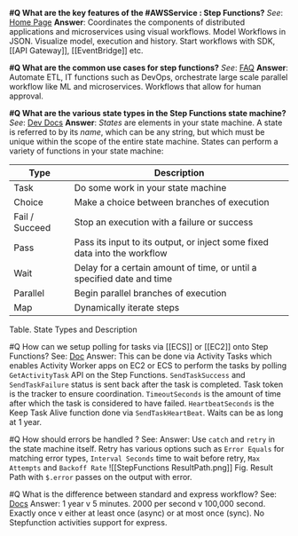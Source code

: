 **#Q What are the key features of the #AWSService : Step Functions?**
*See*: [Home Page](https://aws.amazon.com/step-functions/)
**Answer**: Coordinates the components of distributed applications and microservices using visual workflows. Model Workflows in JSON. Visualize model, execution and history. Start workflows with SDK, [[API Gateway]], [[EventBridge]] etc.

**#Q What are the common use cases for step functions?**
*See*: [FAQ](https://aws.amazon.com/step-functions/faqs/) 
**Answer**: Automate ETL, IT functions such as DevOps, orchestrate large scale parallel workflow like ML and microservices. Workflows that allow for human approval.

**#Q What are the various state types in the Step Functions state machine?**
*See*: [Dev Docs](https://docs.aws.amazon.com/step-functions/latest/dg/concepts-states.html)
**Answer**: _States_ are elements in your state machine. A state is referred to by its _name_, which can be any string, but which must be unique within the scope of the entire state machine.
States can perform a variety of functions in your state machine:

| Type           | Description |
| -------------- | ----------- |
| Task           |      Do some work in your state machine        |
| Choice         | Make a choice between branches of execution            |
| Fail / Succeed |   Stop an execution with a failure or success             |
| Pass           |  Pass its input to its output, or inject some fixed data into the workflow           |
| Wait           |   Delay for a certain amount of time, or until a specified date and time         |
| Parallel       |   Begin parallel branches of execution           |
| Map               |Dynamically iterate steps            |

Table. State Types and Description

#Q How can we setup polling for tasks via [[ECS]] or [[EC2]] onto Step Functions?
See: [Doc](https://docs.aws.amazon.com/step-functions/latest/dg/bp-activity-pollers.html)
Answer: This can be done via Activity Tasks which enables Activity Worker apps on EC2 or ECS to perform the tasks by polling `GetActivityTask` API on the Step Functions. `SendTaskSuccess` and `SendTaskFailure` status is sent back after the task is completed. Task token is the tracker to ensure coordination. `TimeoutSeconds` is the amount of time after which the task is considered to have failed. `HeartbeatSeconds` is the Keep Task Alive function done via `SendTaskHeartBeat`. Waits can be as long at 1 year.

#Q How should errors be handled ?
See:
Answer: Use `catch` and `retry` in the state machine itself. Retry has various options such as `Error Equals` for matching error types, `Interval Seconds` time to wait before retry, `Max Attempts` and `Backoff Rate`
![[StepFunctions ResultPath.png]]
Fig. Result Path with `$.error` passes on the output with error.

#Q What is the difference between standard and express workflow?
See: [Docs](https://docs.aws.amazon.com/step-functions/latest/dg/concepts-standard-vs-express.html)
Answer: 1 year v 5 minutes. 2000 per second v 100,000 second. Exactly once v either at least once (async) or at most once (sync). No Stepfunction activities support for express.